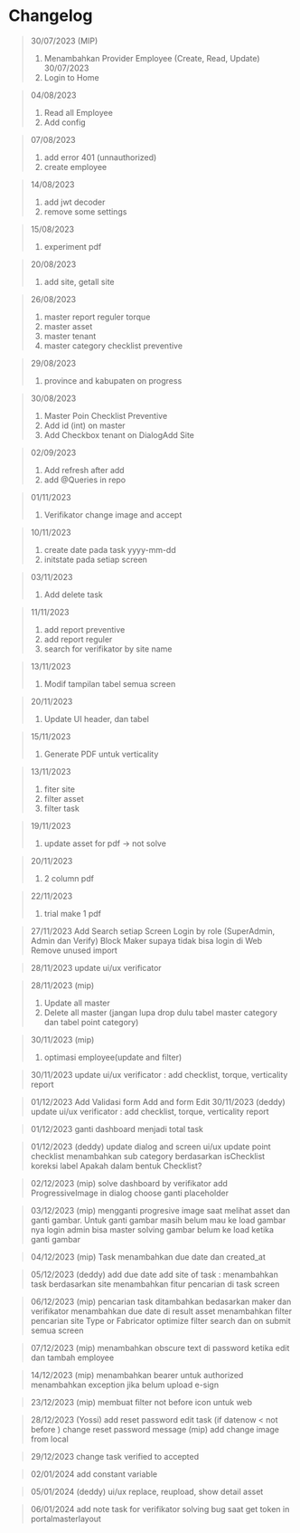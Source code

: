 # Changelog
> 30/07/2023 (MIP)
> 1. Menambahkan Provider Employee (Create, Read, Update)
> 30/07/2023 
> 1. Login to Home

> 04/08/2023
> 1. Read all Employee
> 2. Add config

> 07/08/2023
> 1. add error 401 (unnauthorized)
> 2. create employee

> 14/08/2023
> 1. add jwt decoder
> 2. remove some settings

> 15/08/2023
> 1. experiment pdf

> 20/08/2023
> 1. add site, getall site

> 26/08/2023
> 1. master report reguler torque
> 2. master asset
> 3. master tenant
> 4. master category checklist preventive

> 29/08/2023
> 1. province and kabupaten on progress

> 30/08/2023
> 1. Master Poin Checklist Preventive
> 2. Add id (int) on master
> 3. Add Checkbox tenant on DialogAdd Site

> 02/09/2023
> 1. Add refresh after add
> 2. add @Queries in repo

> 01/11/2023
> 1. Verifikator change image and accept

> 10/11/2023
> 1. create date pada task yyyy-mm-dd
> 2. initstate pada setiap screen

> 03/11/2023
> 1. Add delete task

> 11/11/2023
> 1. add report preventive
> 2. add report reguler
> 3. search for verifikator by site name

> 13/11/2023
> 1. Modif tampilan tabel semua screen

> 20/11/2023
> 1. Update UI header, dan tabel 

> 15/11/2023
> 1. Generate PDF untuk verticality

> 13/11/2023
> 1. fiter site
> 2. filter asset
> 3. filter task

> 19/11/2023
> 1. update asset for pdf -> not solve

> 20/11/2023
> 1. 2 column pdf

> 22/11/2023
> 1. trial make 1 pdf

> 27/11/2023
> Add Search setiap Screen
> Login by role (SuperAdmin, Admin dan Verify)
> Block Maker supaya tidak bisa login di Web 
> Remove unused import

> 28/11/2023
> update ui/ux verificator

> 28/11/2023 (mip)
> 1. Update all master
> 2. Delete all master (jangan lupa drop dulu tabel master category dan tabel point category)

> 30/11/2023 (mip)
> 1. optimasi employee(update and filter)

> 30/11/2023
> update ui/ux verificator : add checklist, torque, verticality report

> 01/12/2023
> Add Validasi form Add and form Edit 
> 30/11/2023 (deddy)
> update ui/ux verificator : add checklist, torque, verticality report

> 01/12/2023
> ganti dashboard menjadi total task

> 01/12/2023 (deddy)
> update dialog and screen ui/ux
> update point checklist menambahkan sub category berdasarkan isChecklist
> koreksi label Apakah dalam bentuk Checklist?

> 02/12/2023 (mip)
> solve dashboard by verifikator
> add ProgressiveImage in dialog choose
> ganti placeholder 

> 03/12/2023 (mip)
> mengganti progresive image saat melihat asset dan ganti gambar. Untuk ganti gambar masih belum mau ke load gambar nya
> login admin bisa master
> solving gambar belum ke load ketika ganti gambar

> 04/12/2023 (mip)
> Task menambahkan due date dan created_at

> 05/12/2023 (deddy)
> add due date
> add site of task : menambahkan task berdasarkan site
> menambahkan fitur pencarian di task screen

> 06/12/2023 (mip)
> pencarian task ditambahkan bedasarkan maker dan verifikator
> menambahkan due date di result asset
> menambahkan filter pencarian site Type or Fabricator
> optimize filter search dan on submit semua screen

> 07/12/2023 (mip)
> menambahkan obscure text di password ketika edit dan tambah employee

> 14/12/2023 (mip)
> menambahkan bearer untuk authorized
> menambahkan exception jika belum upload e-sign

> 23/12/2023 (mip)
> membuat filter not before
> icon untuk web

> 28/12/2023 (Yossi)
> add reset password
> edit task (if datenow < not before )
> change reset password message
> (mip)
> add change image from local

> 29/12/2023
> change task verified to accepted

> 02/01/2024
> add constant variable

> 05/01/2024 (deddy)
> ui/ux replace, reupload, show detail asset

> 06/01/2024
> add note task for verifikator
> solving bug saat get token in portalmasterlayout